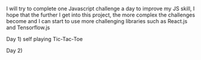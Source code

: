 I will try to complete one Javascript challenge a day to improve my JS skill, I hope that the further I get into this project, the more complex the challenges become and I can start to use more challenging libraries such as React.js and Tensorflow.js

Day 1) self playing Tic-Tac-Toe

Day 2)
